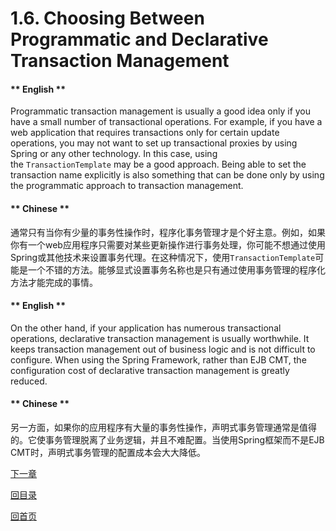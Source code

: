# 1.6. Choosing Between Programmatic and Declarative Transaction Management

<!-- tabs:start -->

#### ** English **

Programmatic transaction management is usually a good idea only if you have a small number of transactional operations. For example, if you have a web application that requires transactions only for certain update operations, you may not want to set up transactional proxies by using Spring or any other technology. In this case, using the `TransactionTemplate` may be a good approach. Being able to set the transaction name explicitly is also something that can be done only by using the programmatic approach to transaction management.
#### ** Chinese **

通常只有当你有少量的事务性操作时，程序化事务管理才是个好主意。例如，如果你有一个web应用程序只需要对某些更新操作进行事务处理，你可能不想通过使用Spring或其他技术来设置事务代理。在这种情况下，使用`TransactionTemplate`可能是一个不错的方法。能够显式设置事务名称也是只有通过使用事务管理的程序化方法才能完成的事情。

<!-- tabs:end -->


<!-- tabs:start -->

#### ** English **

On the other hand, if your application has numerous transactional operations, declarative transaction management is usually worthwhile. It keeps transaction management out of business logic and is not difficult to configure. When using the Spring Framework, rather than EJB CMT, the configuration cost of declarative transaction management is greatly reduced.
#### ** Chinese **

另一方面，如果你的应用程序有大量的事务性操作，声明式事务管理通常是值得的。它使事务管理脱离了业务逻辑，并且不难配置。当使用Spring框架而不是EJB CMT时，声明式事务管理的配置成本会大大降低。

<!-- tabs:end -->



[下一章](Spring-Framework-5.2.6.RELEASE/Data%20Access/1.7.%20Transaction-bound%20Events.md)


[回目录](Spring-Framework-5.2.6.RELEASE/summary.md)

[回首页](/README)
